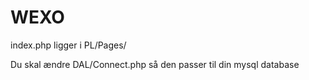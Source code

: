 # WEXO


index.php ligger i PL/Pages/


Du skal ændre DAL/Connect.php så den passer til din mysql database
